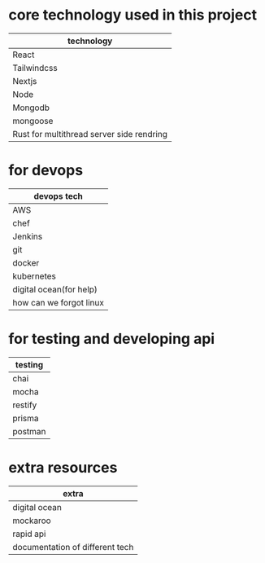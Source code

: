 # core technology used in this project

| technology                                |
| ----------------------------------------- |
| React                                     |
| Tailwindcss                               |
| Nextjs                                    |
| Node                                      |
| Mongodb                                   |
| mongoose                                  |
| Rust for multithread server side rendring |

# for devops

| devops tech             |
| ----------------------- |
| AWS                     |
| chef                    |
| Jenkins                 |
| git                     |
| docker                  |
| kubernetes              |
| digital ocean(for help) |
| how can we forgot linux |

# for testing and developing api

| testing |
| ------- |
| chai    |
| mocha   |
| restify |
| prisma  |
| postman |

# extra resources

| extra                           |
| ------------------------------- |
| digital ocean                   |
| mockaroo                        |
| rapid api                       |
| documentation of different tech |
